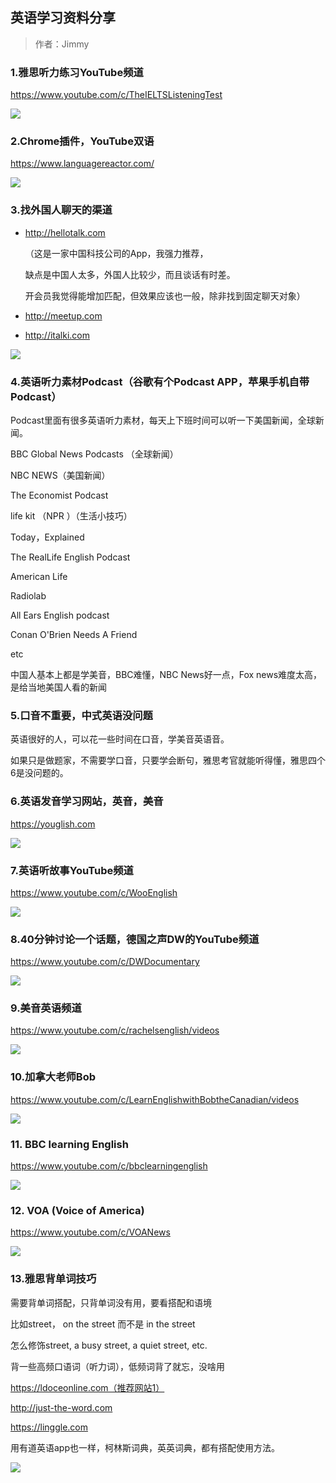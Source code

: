 ## 英语学习资料分享

> 作者：Jimmy

### 1.雅思听力练习YouTube频道

https://www.youtube.com/c/TheIELTSListeningTest

![](https://pbs.twimg.com/media/FUkyx4FUUAEjQBr?format=jpg&name=900x900)

### 2.Chrome插件，YouTube双语

https://www.languagereactor.com/

![](https://pbs.twimg.com/media/FTxPe5IagAAqsw1?format=jpg&name=small)

### 3.找外国人聊天的渠道

- http://hellotalk.com 

  （这是一家中国科技公司的App，我强力推荐，

  缺点是中国人太多，外国人比较少，而且谈话有时差。

  开会员我觉得能增加匹配，但效果应该也一般，除非找到固定聊天对象）

- http://meetup.com

- http://italki.com

![](https://pbs.twimg.com/media/FUkzHrrUYAEcQ_H?format=jpg&name=small)

### 4.英语听力素材Podcast（谷歌有个Podcast APP，苹果手机自带Podcast）

Podcast里面有很多英语听力素材，每天上下班时间可以听一下美国新闻，全球新闻。

BBC Global News Podcasts （全球新闻）

NBC NEWS（美国新闻）

The Economist Podcast 

life kit （NPR ）（生活小技巧）

 Today，Explained 

The RealLife English Podcast 

American Life 

Radiolab 

All Ears English podcast 

Conan O'Brien Needs A Friend 

etc 

中国人基本上都是学美音，BBC难懂，NBC News好一点，Fox news难度太高，是给当地美国人看的新闻

### 5.口音不重要，中式英语没问题

英语很好的人，可以花一些时间在口音，学美音英语音。

如果只是做题家，不需要学口音，只要学会断句，雅思考官就能听得懂，雅思四个6是没问题的。

### 6.英语发音学习网站，英音，美音

https://youglish.com

![](https://pbs.twimg.com/media/FTfS-PEVUAAylE9?format=jpg&name=small)

### 7.英语听故事YouTube频道

https://www.youtube.com/c/WooEnglish

![](https://pbs.twimg.com/media/FUkz7YqVsAAyMKE?format=jpg&name=small)

### 8.40分钟讨论一个话题，德国之声DW的YouTube频道

https://www.youtube.com/c/DWDocumentary

![](https://pbs.twimg.com/media/FUk1YfVUEAET4yN?format=jpg&name=medium)

### 9.美音英语频道 

https://www.youtube.com/c/rachelsenglish/videos

![](https://pbs.twimg.com/media/FUkznPFUYAEHCuq?format=jpg&name=900x900)

### 10.加拿大老师Bob

https://www.youtube.com/c/LearnEnglishwithBobtheCanadian/videos

![](https://pbs.twimg.com/media/FUk1h6fUYAAw8hQ?format=jpg&name=medium)

### 11. BBC learning English

https://www.youtube.com/c/bbclearningenglish

![](https://pbs.twimg.com/media/FUk1m9dUYAA3eMX?format=jpg&name=small)

### 12. VOA (Voice of America)

https://www.youtube.com/c/VOANews

![](https://pbs.twimg.com/media/FUk1tzSVIAEFRIC?format=jpg&name=small)

### 13.雅思背单词技巧

需要背单词搭配，只背单词没有用，要看搭配和语境 

比如street， on the street 而不是 in the street 

怎么修饰street,  a busy street, a quiet street, etc. 

背一些高频口语词（听力词），低频词背了就忘，没啥用

 https://ldoceonline.com（推荐网站1） 

http://just-the-word.com

 https://linggle.com

用有道英语app也一样，柯林斯词典，英英词典，都有搭配使用方法。

![](https://pbs.twimg.com/media/FTRUzdoUUAAQ2Bu?format=jpg&name=small)
